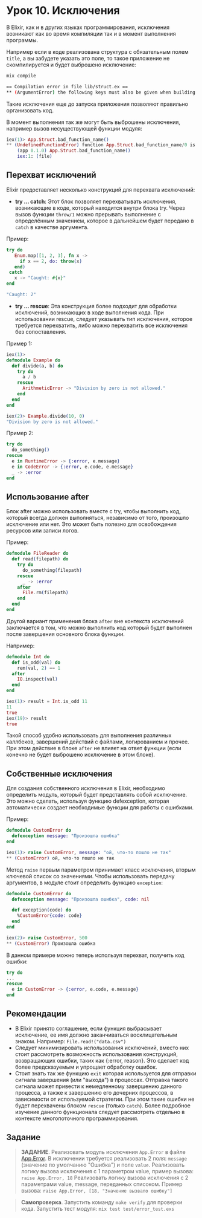 # Урок 10. Исключения

В Elixir, как и в других языках программирования, исключения возникают как во время компиляции так и в момент выполнения программы.

Например если в коде реализована структура с обязательным полем `title`, а вы забудете указать это поле, то такое приложение не скомпилируется и будет выброшено исключение:
```bash
mix compile

== Compilation error in file lib/struct.ex ==
** (ArgumentError) the following keys must also be given when building struct App.Struct: [:title]
```
Такие исключения еще до запуска приложения позволяют правильно организовать код.

В момент выполнения так же могут быть выброшены исключения, например вызов несуществующей функции модуля:
```elixir
iex(1)> App.Struct.bad_function_name()
** (UndefinedFunctionError) function App.Struct.bad_function_name/0 is undefined or private
    (app 0.1.0) App.Struct.bad_function_name()
    iex:1: (file)
```

##  Перехват исключений

Elixir предоставляет несколько конструкций для перехвата исключений:

- **try ... catch**: Этот блок позволяет перехватывать исключения, возникающие в коде, который находится внутри блока try. 
Через вызов функции `throw/1` можно прерывать выполнение с определённым значением, которое в дальнейшем будет передано в `catch` в качестве аргумента.

Пример:
```elixir
try do
   Enum.map([1, 2, 3], fn x ->
     if x == 2, do: throw(x)
   end)
 catch
   x -> "Caught: #{x}"
end

"Caught: 2"
```

- **try ... rescue**: Эта конструкция более подходит для обработки исключений, возникающих в ходе выполнения кода. 
При использовании rescue, следует указывать тип исключения, которое требуется перехватить, либо можно перехватить все исключения без сопоставления.

Пример 1:
```elixir
iex(1)>
defmodule Example do
  def divide(a, b) do
    try do
      a / b
    rescue
      ArithmeticError -> "Division by zero is not allowed."
    end
  end
end

iex(2)> Example.divide(10, 0)
"Division by zero is not allowed."
```

Пример 2:
```elixir
try do
  do_something()
rescue
  e in RuntimeError -> {:error, e.message}
  e in CodeError -> {:error, e.code, e.message}
  _ -> :error
end
```

## Использование after

Блок after можно использовать вместе с try, чтобы выполнить код, который всегда должен выполняться, независимо от того, произошло исключение или нет. 
Это может быть полезно для освобождения ресурсов или записи логов.

Пример:
```elixir
defmodule FileReader do
  def read(filepath) do
    try do
      do_something(filepath)
    rescue
      _ -> :error
    after
      File.rm(filepath)
    end
  end
end
```

Другой вариант применения блока `after` вне контекста исключений заключается в том, что можно выполнить код который будет выполнен после завершения основного блока функции.

Например:
```elixir
defmodule Int do
  def is_odd(val) do
    rem(val, 2) == 1
  after
    IO.inspect(val)
  end
end

iex(1)> result = Int.is_odd 11
11
true
iex(19)> result
true
```

Такой способ удобно использовать для выполнения различных каллбеков, завершений действий с файлами, логированием и прочее. 
При этом действие в блоке `after` не влияет на ответ функции (если конечно не будет выброшено исключение в этом блоке).

## Собственные исключения

Для создания собственного исключения в Elixir, необходимо определить модуль, который будет представлять собой исключение. 
Это можно сделать, используя функцию defexception, которая автоматически создает необходимые функции для работы с ошибками.

Пример:
```elixir
defmodule CustomError do
  defexception message: "Произошла ошибка"
end

iex(1)> raise CustomError, message: "ой, что-то пошло не так"
** (CustomError) ой, что-то пошло не так
```

Метод `raise` первым параметром принимает класс исключения, вторым ключевой список со значениями.
Чтобы использовать передачу аргументов, в модуле стоит определить функцию `exception`:

```elixir
defmodule CustomError do
  defexception message: "Произошла ошибка", code: nil

  def exception(code) do
    %CustomError{code: code}
  end
end

iex(2)> raise CustomError, 500
** (CustomError) Произошла ошибка
```

В данном примере можно теперь используя перехват, получить код ошибки:

```elixir
try do
...
rescue
  e in CustomError -> {:error, e.code, e.message}
end
```

## Рекомендации

* В Elixir принято соглашение, если функция выбрасывает исключение, ее имя должно заканчиваться восклицательным знаком. Например: `File.read!("data.csv")`
* Следует минимизировать использования исключений, вместо них стоит рассмотреть возможность использования конструкций, возвращающих ошибки, таких как {:error, reason}. Это сделает код более предсказуемым и упрощает обработку ошибок.
* Стоит знать так же функцию `exit` которая используется для отправки сигнала завершения (или "выхода") в процессах. 
Отправка такого сигнала может привести к немедленному завершению данного процесса, а также к завершению его дочерних процессов, в зависимости от используемой стратегии. 
При этом такие ошибки не будет перехвачены блоком `rescue` (только `catch`). Более подробное изучение данного функционала следует рассмотреть отдельно в контексте многопоточного программирования.

## Задание

> **ЗАДАНИЕ**. Реализовать модуль исключения `App.Error` в файле [App.Error](../lib/error.ex).
> В исключении требуется реализовать 2 поля: `message` (значение по умолчанию "Ошибка") и поле `value`.
> Реализовать логику вызова исключения с 1 параметром value, пример вызова: `raise App.Error, 18` 
> Реализовать логику вызова исключения с 2 параметрами value, message, переданных списоком. Пример вызова: `raise App.Error, [18, "Значение вызвало ошибку"]` 

> **Самопроверка**. Запустить команду `make verify` для проверки кода.
> Запустить тест модуля: `mix test test/error_test.exs`
